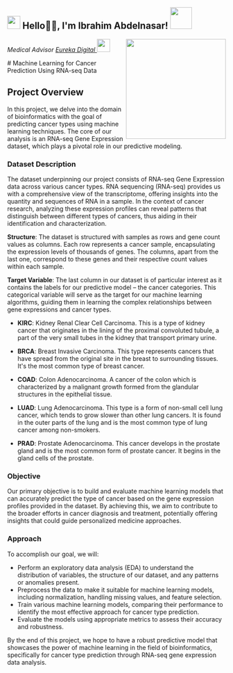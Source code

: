 <h2><img src="https://emojis.slackmojis.com/emojis/images/1531849430/4246/blob-sunglasses.gif?1531849430" width="30"/> Hello🙏🏻, I'm Ibrahim Abdelnasar! <img src="https://media.giphy.com/media/12oufCB0MyZ1Go/giphy.gif" width="50"></h2>
<img align='right' src="https://media.giphy.com/media/M9gbBd9nbDrOTu1Mqx/giphy.gif" width="230">
<p><em>Medical Advisor <a href="https://eureka-digital.co.uk/">Eureka Digital
</a><img src="https://media.giphy.com/media/WUlplcMpOCEmTGBtBW/giphy.gif" width="30"> 
</em></p>
# Machine Learning for Cancer Prediction Using RNA-seq Data

## Project Overview

In this project, we delve into the domain of bioinformatics with the goal of predicting cancer types using machine learning techniques. The core of our analysis is an RNA-seq Gene Expression dataset, which plays a pivotal role in our predictive modeling.

### Dataset Description

The dataset underpinning our project consists of RNA-seq Gene Expression data across various cancer types. RNA sequencing (RNA-seq) provides us with a comprehensive view of the transcriptome, offering insights into the quantity and sequences of RNA in a sample. In the context of cancer research, analyzing these expression profiles can reveal patterns that distinguish between different types of cancers, thus aiding in their identification and characterization.

**Structure**: The dataset is structured with samples as rows and gene count values as columns. Each row represents a cancer sample, encapsulating the expression levels of thousands of genes. The columns, apart from the last one, correspond to these genes and their respective count values within each sample.
  
**Target Variable**: The last column in our dataset is of particular interest as it contains the labels for our predictive model – the cancer categories. This categorical variable will serve as the target for our machine learning algorithms, guiding them in learning the complex relationships between gene expressions and cancer types.

- **KIRC**: Kidney Renal Clear Cell Carcinoma. This is a type of kidney cancer that originates in the lining of the proximal convoluted tubule, a part of the very small tubes in the kidney that transport primary urine.

- **BRCA**: Breast Invasive Carcinoma. This type represents cancers that have spread from the original site in the breast to surrounding tissues. It's the most common type of breast cancer.

- **COAD**: Colon Adenocarcinoma. A cancer of the colon which is characterized by a malignant growth formed from the glandular structures in the epithelial tissue.

- **LUAD**: Lung Adenocarcinoma. This type is a form of non-small cell lung cancer, which tends to grow slower than other lung cancers. It is found in the outer parts of the lung and is the most common type of lung cancer among non-smokers.

- **PRAD**: Prostate Adenocarcinoma. This cancer develops in the prostate gland and is the most common form of prostate cancer. It begins in the gland cells of the prostate.

### Objective

Our primary objective is to build and evaluate machine learning models that can accurately predict the type of cancer based on the gene expression profiles provided in the dataset. By achieving this, we aim to contribute to the broader efforts in cancer diagnosis and treatment, potentially offering insights that could guide personalized medicine approaches.

### Approach 

To accomplish our goal, we will:
- Perform an exploratory data analysis (EDA) to understand the distribution of variables, the structure of our dataset, and any patterns or anomalies present.
- Preprocess the data to make it suitable for machine learning models, including normalization, handling missing values, and feature selection.
- Train various machine learning models, comparing their performance to identify the most effective approach for cancer type prediction.
- Evaluate the models using appropriate metrics to assess their accuracy and robustness.

By the end of this project, we hope to have a robust predictive model that showcases the power of machine learning in the field of bioinformatics, specifically for cancer type prediction through RNA-seq gene expression data analysis.

